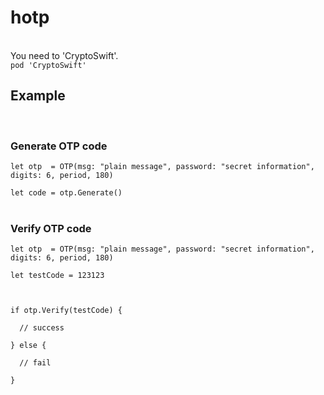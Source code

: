 # hotp
<br>
You need to 'CryptoSwift'.<br>
<code>pod 'CryptoSwift'</code>
<br>
<h2>Example</h2>
<br>
<h3>Generate OTP code</h3>
<code>let otp  = OTP(msg: "plain message", password: "secret information", digits: 6, period, 180)<br>
let code = otp.Generate()</code><br>
<br>
<h3>Verify OTP code</h3>
<code>let otp  = OTP(msg: "plain message", password: "secret information", digits: 6, period, 180)<br>
let testCode = 123123<br>
<br>
if otp.Verify(testCode) {<br>
  // success<br>
} else {<br>
  // fail<br>
}</code><br>
